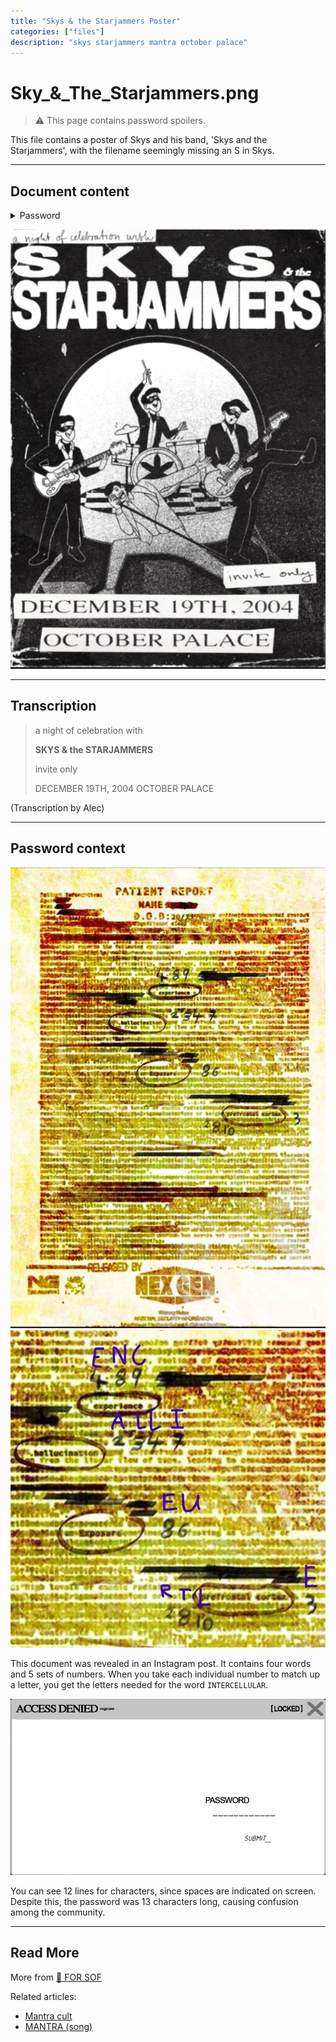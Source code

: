 ```yaml
---
title: "Skys & the Starjammers Poster"
categories: ["files"]
description: "skys starjammers mantra october palace"
---
```

# Sky_&_The_Starjammers.png

> ⚠ This page contains password spoilers.

This file contains a poster of Skys and his band, 'Skys and the Starjammers', 
with the filename seemingly missing an S in Skys.

***

## Document content

<details class="password">
  <summary>Password</summary>

INTERCELLULAR
</details>

![poster.png](../../Resources/files/skys_starjammers/poster.png)

***

## Transcription

> a night of celebration with
>
> **SKYS & the STARJAMMERS**
>
> invite only
>
> DECEMBER 19TH, 2004
> OCTOBER PALACE

(Transcription by Alec)

***

## Password context

![nexgendoc.jpg](../../Resources/files/skys_starjammers/nexgendoc.jpg)
![instagram_solve.jpg](../../Resources/files/skys_starjammers/instagram_solve.jpg)

This document was revealed in an Instagram post. It contains four words and 5 sets of numbers. 
When you take each individual number to match up a letter, you get the letters needed for the word 
`INTERCELLULAR`.

![password_placeholder.png](../../Resources/files/skys_starjammers/password_placeholder.png)

You can see 12 lines for characters, since spaces are indicated on screen. Despite this, 
the password was 13 characters long, causing confusion among the community.

***

## Read More

More from [📁 FOR SOF](./for-sof)

Related articles:

- [Mantra cult](../lore/mantra)
- [MANTRA (song)](../music/amo-mantra)
